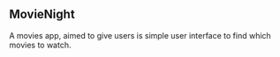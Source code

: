 ## MovieNight
A movies app, aimed to give users is simple user interface to find which movies to watch. 
